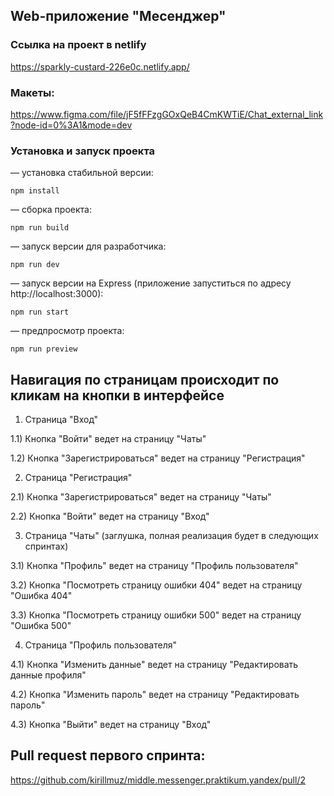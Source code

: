 ## Web-приложение "Месенджер"

### Ссылка на проект в netlify
https://sparkly-custard-226e0c.netlify.app/

### Макеты:
https://www.figma.com/file/jF5fFFzgGOxQeB4CmKWTiE/Chat_external_link?node-id=0%3A1&mode=dev

### Установка и запуск проекта
— установка стабильной версии:
```
npm install
```

— сборка проекта:
```
npm run build
```

— запуск версии для разработчика:
```
npm run dev
```

— запуск версии на Express (приложение запуститься по адресу http://localhost:3000):
```
npm run start
```

— предпросмотр проекта:
```
npm run preview
```


## Навигация по страницам происходит по кликам на кнопки в интерфейсе
1) Страница "Вход"

1.1) Кнопка "Войти" ведет на страницу "Чаты"

1.2) Кнопка "Зарегистрироваться" ведет на страницу "Регистрация"

2) Страница "Регистрация"

2.1) Кнопка "Зарегистрироваться" ведет на страницу "Чаты"

2.2) Кнопка "Войти" ведет на страницу "Вход"

3) Страница "Чаты" (заглушка, полная реализация будет в следующих спринтах)

3.1) Кнопка "Профиль" ведет на страницу "Профиль пользователя"

3.2) Кнопка "Посмотреть страницу ошибки 404" ведет на страницу "Ошибка 404"

3.3) Кнопка "Посмотреть страницу ошибки 500" ведет на страницу "Ошибка 500"

4) Страница "Профиль пользователя"

4.1) Кнопка "Изменить данные" ведет на страницу "Редактировать данные профиля"

4.2) Кнопка "Изменить пароль" ведет на страницу "Редактировать пароль"

4.3) Кнопка "Выйти" ведет на страницу "Вход"


## Pull request первого спринта:
https://github.com/kirillmuz/middle.messenger.praktikum.yandex/pull/2
